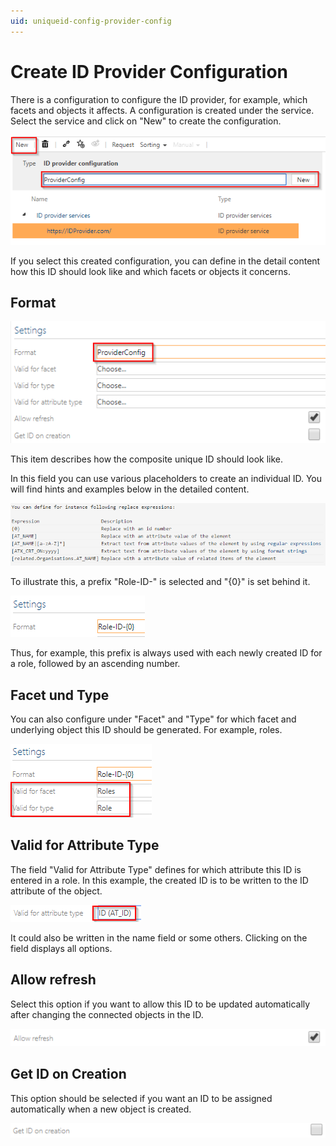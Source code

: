 ```yaml
---
uid: uniqueid-config-provider-config
---
```

# Create ID Provider Configuration

There is a configuration to configure the ID provider, for example,
which facets and objects it affects. A configuration is created under
the service. Select the service and click on "New" to create the
configuration. 

![Create new ID provider configuration a an element type](media/image8.png)

If you select this created configuration, you can define in the detail
content how this ID should look like and which facets or objects it
concerns.

## Format

![ID provider configuration format setttings](media/image9.png)

This item describes how the composite unique ID should look like.

In this field you can use various placeholders to create an individual
ID. You will find hints and examples below in the detailed
content.

![Replacement options](media/image10.png)

To illustrate this, a prefix "Role-ID-" is selected and "{0}" is set
behind it.

![Settings with format](media/image11.png)

Thus, for example, this prefix is always used with each newly created ID
for a role, followed by an ascending number.

## Facet und Type

You can also configure under "Facet" and "Type" for which facet and
underlying object this ID should be generated. For example, roles.

![Select facet and element types](media/image12.png)

## Valid for Attribute Type

The field "Valid for Attribute Type" defines for which attribute this ID
is entered in a role. In this example, the created ID is to be written
to the ID attribute of the object.

![Select attribute type](media/image13.png)

It could also be written in the name field or some others. Clicking on
the field displays all options.

## Allow refresh

Select this option if you want to allow this ID to be updated
automatically after changing the connected objects in the
ID.

![Allow refresh](media/image14.png)

## Get ID on Creation

This option should be selected if you want an ID to be assigned
automatically when a new object is
created.

![Get an new ID on creation](media/image15.png)